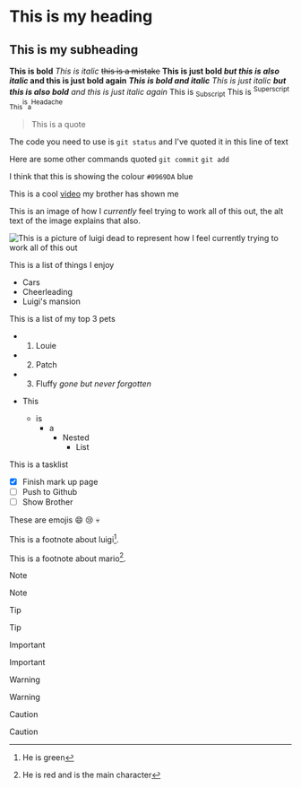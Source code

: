 # This is my heading

## This is my subheading

**This is bold**
*This is italic*
~~this is a mistake~~
**This is just bold *but this is also italic* and this is just bold again**
***This is bold and italic***
*This is just italic **but this is also bold** and this is just italic again*
This is <sub>Subscript</sub>
This is <sup>Superscript</sup>
<sub>This</sub><sup>is</sup><sub>a</sub><sup>Headache</sup>
>This is a quote

The code you need to use is `git status` and I've quoted it in this line of text

Here are some other commands quoted
`git commit`
`git add`

I think that this is showing the colour `#0969DA` blue

This is a cool [video](https://youtu.be/YEBfamv-_do?si=C9d8tS-Qc12SgZdm) my brother has shown me

This is an image of how I *currently* feel trying to work all of this out, the alt text of the image explains that also.

![This is a picture of luigi dead to represent how I feel currently trying to work all of this out](https://ichef.bbci.co.uk/news/976/cpsprodpb/9429/production/_102892973_smash-direct-luigi-dies-ghost.jpg)

This is a list of things I enjoy

*  Cars
*  Cheerleading
* Luigi's mansion

This is a list of my top 3 pets

* 1. Louie
* 2. Patch   
* 3. Fluffy *gone but never forgotten*
 
* This
  * is 
    * a  
      * Nested
        * List
  
This is a tasklist  
* [x] Finish mark up page  
* [ ] Push to Github
* [ ] Show Brother
  
These are emojis :smile: :cry: :skull:

This is a footnote about luigi[^1].

This is a footnote about mario[^2].

[^1]: He is green
[^2]: He is red
  and is the main character


> [!NOTE]
> Note

> [!TIP]
> Tip

> [!IMPORTANT]
> Important

> [!WARNING]
> Warning

> [!CAUTION]
> Caution 
